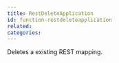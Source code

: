 ```yaml
---
title: RestDeleteApplication
id: function-restdeleteapplication
related:
categories:
---
```


Deletes a existing REST mapping.